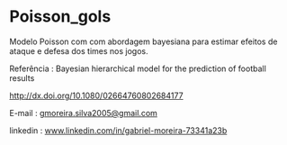# Poisson_gols

Modelo Poisson com com abordagem bayesiana para estimar efeitos de ataque e defesa dos times nos jogos.


Referência : Bayesian hierarchical model for the prediction of football results

http://dx.doi.org/10.1080/02664760802684177

E-mail : gmoreira.silva2005@gmail.com

linkedin : www.linkedin.com/in/gabriel-moreira-73341a23b
